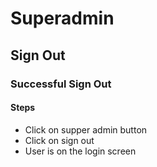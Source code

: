 # Superadmin
## Sign Out
### Successful Sign Out

#### Steps
* Click on supper admin button
* Click on sign out
* User is on the login screen
